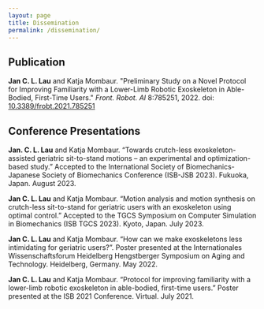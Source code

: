 ```yaml
---
layout: page
title: Dissemination
permalink: /dissemination/
---
```

## Publication

**Jan C. L. Lau** and Katja Mombaur. "Preliminary Study on a Novel Protocol for Improving Familiarity with a Lower-Limb Robotic Exoskeleton in Able-Bodied, First-Time Users." *Front. Robot. AI* 8:785251, 2022. doi: [10.3389/frobt.2021.785251](https://doi.org/10.3389/frobt.2021.785251)

## Conference Presentations

**Jan. C. L. Lau** and Katja Mombaur. “Towards crutch-less exoskeleton-assisted geriatric sit-to-stand motions – an experimental and optimization-based study.” Accepted to the International Society of Biomechanics-Japanese Society of Biomechanics Conference (ISB-JSB 2023). Fukuoka, Japan. August 2023.

**Jan C. L. Lau** and Katja Mombaur. “Motion analysis and motion synthesis on crutch-less sit-to-stand for geriatric users with an exoskeleton using optimal control.” Accepted to the TGCS Symposium on Computer Simulation in Biomechanics (ISB TGCS 2023). Kyoto, Japan. July 2023.

**Jan C. L. Lau** and Katja Mombaur. “How can we make exoskeletons less intimidating for geriatric users?”. Poster presented at the Internationales Wissenschaftsforum Heidelberg Hengstberger Symposium on Aging and Technology. Heidelberg, Germany. May 2022.

**Jan C. L. Lau** and Katja Mombaur. “Protocol for improving familiarity with a lower-limb robotic exoskeleton in able-bodied, first-time users.” Poster presented at the ISB 2021 Conference. Virtual. July 2021.

